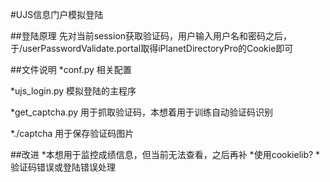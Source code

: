 #UJS信息门户模拟登陆

##登陆原理
先对当前session获取验证码，用户输入用户名和密码之后，于/userPasswordValidate.portal取得iPlanetDirectoryPro的Cookie即可

##文件说明
*conf.py
    相关配置

*ujs_login.py
    模拟登陆的主程序

*get_captcha.py
    用于抓取验证码，本想着用于训练自动验证码识别

*./captcha
    用于保存验证码图片

##改进
*本想用于监控成绩信息，但当前无法查看，之后再补
*使用cookielib?
*验证码错误或登陆错误处理